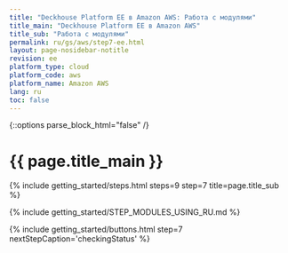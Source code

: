 ```yaml
---
title: "Deckhouse Platform EE в Amazon AWS: Работа с модулями"
title_main: "Deckhouse Platform EE в Amazon AWS"
title_sub: "Работа с модулями"
permalink: ru/gs/aws/step7-ee.html
layout: page-nosidebar-notitle
revision: ee
platform_type: cloud
platform_code: aws
platform_name: Amazon AWS
lang: ru
toc: false
---
```


<link rel="stylesheet" type="text/css" href='{{ assets["getting-started.css"].digest_path }}' />

{::options parse_block_html="false" /}

<h1 class="docs__title">{{ page.title_main }}</h1>
{% include getting_started/steps.html steps=9 step=7 title=page.title_sub %}

{% include getting_started/STEP_MODULES_USING_RU.md %}

{% include getting_started/buttons.html step=7 nextStepCaption='checkingStatus' %}
